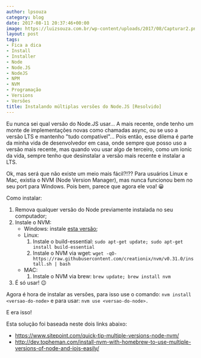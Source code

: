 ```yaml
---
author: lpsouza
category: blog
date: 2017-08-11 20:37:46+00:00
image: https://luizsouza.com.br/wp-content/uploads/2017/08/Capturar2.png
layout: post
tags:
- Fica a dica
- Install
- Installer
- Node
- Node.JS
- NodeJS
- NPM
- NVM
- Programação
- Versions
- Versões
title: Instalando múltiplas versões do Node.JS [Resolvido]
---
```


Eu nunca sei qual versão do Node.JS usar... A mais recente, onde tenho um monte de implementações novas como chamadas async, ou se uso a versão LTS e mantenho "tudo compatível"... Pois então, esse dilema é parte da minha vida de desenvolvedor em casa, onde sempre que posso uso a versão mais recente, mas quando vou usar algo de terceiro, como um ionic da vida, sempre tenho que desinstalar a versão mais recente e instalar a LTS.

Ok, mas será que não existe um meio mais fácil?!?? Para usuários Linux e Mac, existia o NVM (Node Version Manager), mas nunca funcionou bem no seu port para Windows. Pois bem, parece que agora ele voa! 😀

Como instalar:

  1. Remova qualquer versão do Node previamente instalada no seu computador;
  2. Instale o NVM:
      * Windows: instale [esta versão](https://github.com/coreybutler/nvm-windows/releases);
      * Linux:
          1. Instale o build-essential: `sudo apt-get update; sudo apt-get install build-essential`
          2. Instale o NVM via wget: `wget -qO- https://raw.githubusercontent.com/creationix/nvm/v0.31.0/install.sh | bash`
      * MAC:
          1. Instale o NVM via brew: `brew update; brew install nvm`
  3. É só usar! 😉

Agora é hora de instalar as versões, para isso use o comando: `nvm install <versao-do-node>` e para usar: `nvm use <versao-do-node>.`

E era isso!

Esta solução foi baseada neste dois links abaixo:

* <https://www.sitepoint.com/quick-tip-multiple-versions-node-nvm/>
* <http://dev.topheman.com/install-nvm-with-homebrew-to-use-multiple-versions-of-node-and-iojs-easily/>